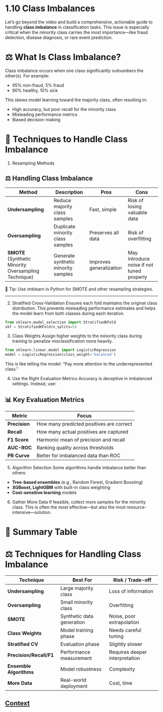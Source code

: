 # 1.10 Class Imbalances 
 
 Let’s go beyond the video and build a comprehensive, actionable guide to handling **class imbalance** in classification tasks. This issue is especially critical when the minority class carries the most importance—like fraud detection, disease diagnosis, or rare event prediction.

# ⚖️ What Is Class Imbalance?
Class imbalance occurs when one class significantly outnumbers the other(s). For example:

* 95% non-fraud, 5% fraud
* 90% healthy, 10% sick

This skews model learning toward the majority class, often resulting in:

* High accuracy, but poor recall for the minority class
* Misleading performance metrics
* Biased decision-making

# 🧰 Techniques to Handle Class Imbalance
1. Resampling Methods

## ⚖️ Handling Class Imbalance

| Method        | Description                              | Pros                       | Cons                                          |
|---------------|------------------------------------------|----------------------------|-----------------------------------------------|
| **Undersampling** | Reduce majority class samples             | Fast, simple              | Risk of losing valuable data                  |
| **Oversampling**  | Duplicate minority class samples           | Preserves all data        | Risk of overfitting                           |
| **SMOTE** (Synthetic Minority Oversampling Technique) | Generate synthetic minority samples | Improves generalization | May introduce noise if not tuned properly     |

🧪 Tip: Use imblearn in Python for SMOTE and other resampling strategies.

---
2. Stratified Cross-Validation
Ensures each fold maintains the original class distribution. This prevents misleading performance estimates and helps the model learn from both classes during each iteration.

``` python
from sklearn.model_selection import StratifiedKFold
skf = StratifiedKFold(n_splits=5)
```
3. Class Weights
Assign higher weights to the minority class during training to penalize misclassification more heavily.

``` python
from sklearn.linear_model import LogisticRegression
model = LogisticRegression(class_weight='balanced')
```
 This is like telling the model: “Pay more attention to the underrepresented class.”

4. Use the Right Evaluation Metrics
Accuracy is deceptive in imbalanced settings. Instead, use:

## 📊 Key Evaluation Metrics

| Metric      | Focus                                         |
|-------------|-----------------------------------------------|
| **Precision** | How many predicted positives are correct      |
| **Recall**    | How many actual positives are captured        |
| **F1 Score**  | Harmonic mean of precision and recall         |
| **AUC-ROC**   | Ranking quality across thresholds             |
| **PR Curve**  | Better for imbalanced data than ROC           |


5. Algorithm Selection
Some algorithms handle imbalance better than others:

* **Tree-based ensembles** (e.g., Random Forest, Gradient Boosting)
* **XGBoost, LightGBM** with built-in class weighting
* **Cost-sensitive learning** models

6. Gather More Data
If feasible, collect more samples for the minority class. This is often the most effective—but also the most resource-intensive—solution.

# 🧠 Summary Table

# ⚖️ Techniques for Handling Class Imbalance

| Technique              | Best For                   | Risk / Trade-off                  |
|------------------------|----------------------------|-----------------------------------|
| **Undersampling**      | Large majority class       | Loss of information               |
| **Oversampling**       | Small minority class       | Overfitting                       |
| **SMOTE**              | Synthetic data generation  | Noise, poor extrapolation         |
| **Class Weights**      | Model training phase       | Needs careful tuning              |
| **Stratified CV**      | Evaluation phase           | Slightly slower                   |
| **Precision/Recall/F1**| Performance measurement    | Requires deeper interpretation    |
| **Ensemble Algorithms**| Model robustness           | Complexity                        |
| **More Data**          | Real-world deployment      | Cost, time                        |



 ## [Context](./../context.md)
